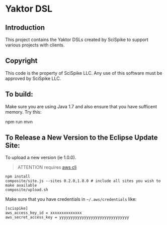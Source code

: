 Yaktor DSL
============

Introduction
------------
This project contains the Yaktor DSLs created by SciSpike to support various projects with clients.

Copyright
---------
This code is the property of SciSpike LLC. Any use of this software must be approved by SciSpike LLC.


To build:
---------
Make sure you are using Java 1.7 and also ensure that you have sufficent memory.
Try this:

npm run mvn

To Release a New Version to the Eclipse Update Site:
---------
To upload a new version (ie 1.0.0).

> ATTENTION
requires [aws cli](http://docs.aws.amazon.com/cli/latest/userguide/installing.html#install-bundle-other-os) 

```
npm install
composite/site.js --sites 0.2.0,1.0.0 # include all sites you wish to make available
composite/upload.sh
```

Make sure that you have credentials in `~/.aws/credentials` like:

```
[scispike]
aws_access_key_id = xxxxxxxxxxxxxx
aws_secret_access_key = yyyyyyyyyyyyyyyyyyyyyyyyyyyyyyy
```




